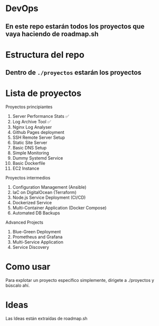 # DevOps
En este repo estarán todos los proyectos que vaya haciendo de roadmap.sh
---
# Estructura del repo
Dentro de ``./proyectos`` estarán los proyectos
---

# Lista de proyectos
Proyectos principiantes

1. Server Performance Stats ✅
2. Log Archive Tool ✅
3. Nginx Log Analyser
4. Github Pages deployment
5. SSH Remote Server Setup
6. Static Site Server
7. Basic DNS Setup
8. Simple Monitoring
9. Dummy Systemd Service
10. Basic Dockerfile
11. EC2 Instance

Proyectos intermedios
1. Configuration Management (Ansible)
2. IaC on DigitalOcean (Terraform)
3. Node.js Service Deployment (CI/CD)
4. Dockerized Service
5. Multi-Container Application (Docker Compose)
6. Automated DB Backups

Advanced Projects
1. Blue-Green Deployment
2. Prometheus and Grafana
3. Multi-Service Application
4. Service Discovery

# Como usar

Para explotar un proyecto específico simplemente, dirigete a ./proyectos y búscalo ahí.

# Ideas
Las Ideas están extraídas de roadmap.sh